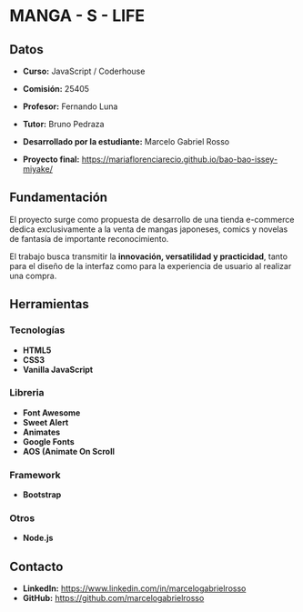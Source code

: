 # MANGA - S - LIFE

## Datos

* **Curso:** JavaScript / Coderhouse

* **Comisión:** 25405

* **Profesor:** Fernando Luna

* **Tutor:** Bruno Pedraza

* **Desarrollado por la estudiante:** Marcelo Gabriel Rosso

* **Proyecto final:** https://mariaflorenciarecio.github.io/bao-bao-issey-miyake/

## Fundamentación

El proyecto surge como propuesta de desarrollo de una tienda e-commerce dedica exclusivamente a la venta de mangas japoneses, comics y novelas de fantasía de importante reconocimiento.

El trabajo busca transmitir la **innovación, versatilidad y practicidad**, tanto para el diseño de la interfaz como para la experiencia de usuario al realizar una compra.

## Herramientas

### Tecnologías

* **HTML5**
* **CSS3**
* **Vanilla JavaScript**

### Libreria

* **Font Awesome**
* **Sweet Alert**
* **Animates**
* **Google Fonts**
* **AOS (Animate On Scroll**

### Framework

* **Bootstrap**

### Otros

* **Node.js**

## Contacto

* **LinkedIn:** https://www.linkedin.com/in/marcelogabrielrosso
* **GitHub:** https://github.com/marcelogabrielrosso